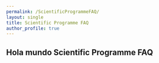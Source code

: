 ```yaml
---
permalink: /ScientificProgrammeFAQ/
layout: single
title: Scientific Programme FAQ
author_profile: true
---
```

## Hola mundo Scientific Programme FAQ